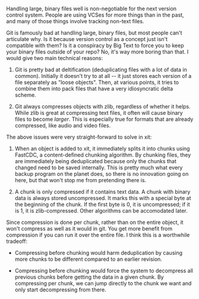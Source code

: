 Handling large, binary files well is non-negotiable for the next version control system. People are using VCSes for more things than in the past, and many of those things involve tracking non-text files.

Git is famously bad at handling large, binary files, but most people can't articulate why. Is it because version control as a concept just isn't compatible with them? Is it a conspiracy by Big Text to force you to keep your binary files outside of your repo? No, it's way more boring than that. I would give two main technical reasons:

1. Git is pretty bad at deltification (deduplicating files with a lot of data in common). Initially it doesn't try to at all -- it just stores each version of a file separately as "loose objects". Then, at various points, it tries to combine them into pack files that have a very idiosyncratic delta scheme.

2. Git always compresses objects with zlib, regardless of whether it helps. While zlib is great at compressing text files, it often will cause binary files to become *larger*. This is especially true for formats that are already compressed, like audio and video files.

The above issues were very straight-forward to solve in xit:

1. When an object is added to xit, it immediately splits it into chunks using FastCDC, a content-defined chunking algorithm. By chunking files, they are immediately being deduplicated because only the chunks that changed need to be saved internally. This is pretty much what every backup program on the planet does, so there is no innovation going on here, but that won't stop me from pretending there is.

2. A chunk is only compressed if it contains text data. A chunk with binary data is always stored uncompressed. It marks this with a special byte at the beginning of the chunk. If the first byte is 0, it is uncompressed; if it is 1, it is zlib-compressed. Other algorithms can be accomodated later.

Since compression is done per chunk, rather than on the entire object, it won't compress as well as it would in git. You get more benefit from compression if you can run it over the entire file. I think this is a worthwhile tradeoff:

* Compressing before chunking would harm deduplication by causing more chunks to be different compared to an earlier revision.

* Compressing before chunking would force the system to decompress all previous chunks before getting the data in a given chunk. By compressing per chunk, we can jump directly to the chunk we want and only start decompressing from there.
